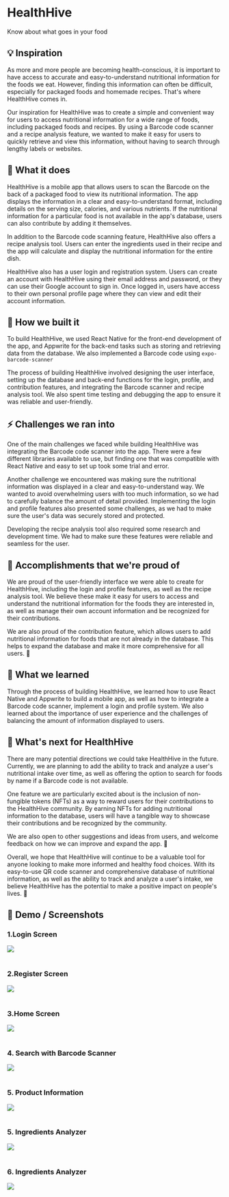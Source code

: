 # HealthHive

Know about what goes in your food

## 💡 Inspiration

As more and more people are becoming health-conscious, it is important to have access to accurate and easy-to-understand nutritional information for the foods we eat. However, finding this information can often be difficult, especially for packaged foods and homemade recipes. That's where HealthHive comes in.

Our inspiration for HealthHive was to create a simple and convenient way for users to access nutritional information for a wide range of foods, including packaged foods and recipes. By using a Barcode code scanner and a recipe analysis feature, we wanted to make it easy for users to quickly retrieve and view this information, without having to search through lengthy labels or websites.

## 🤖 What it does

HealthHive is a mobile app that allows users to scan the Barcode on the back of a packaged food to view its nutritional information. The app displays the information in a clear and easy-to-understand format, including details on the serving size, calories, and various nutrients. If the nutritional information for a particular food is not available in the app's database, users can also contribute by adding it themselves.

In addition to the Barcode code scanning feature, HealthHive also offers a recipe analysis tool. Users can enter the ingredients used in their recipe and the app will calculate and display the nutritional information for the entire dish.

HealthHive also has a user login and registration system. Users can create an account with HealthHive using their email address and password, or they can use their Google account to sign in. Once logged in, users have access to their own personal profile page where they can view and edit their account information.

## 🔨 How we built it

To build HealthHive, we used React Native for the front-end development of the app, and Appwrite for the back-end tasks such as storing and retrieving data from the database. We also implemented a Barcode code using `expo-barcode-scanner`

The process of building HealthHive involved designing the user interface, setting up the database and back-end functions for the login, profile, and contribution features, and integrating the Barcode scanner and recipe analysis tool. We also spent time testing and debugging the app to ensure it was reliable and user-friendly.

## ⚡ Challenges we ran into

One of the main challenges we faced while building HealthHive was integrating the Barcode code scanner into the app. There were a few different libraries available to use, but finding one that was compatible with React Native and easy to set up took some trial and error.

Another challenge we encountered was making sure the nutritional information was displayed in a clear and easy-to-understand way. We wanted to avoid overwhelming users with too much information, so we had to carefully balance the amount of detail provided. Implementing the login and profile features also presented some challenges, as we had to make sure the user's data was securely stored and protected.

Developing the recipe analysis tool also required some research and development time. We had to make sure these features were reliable and seamless for the user.

## 🎉 Accomplishments that we're proud of

We are proud of the user-friendly interface we were able to create for HealthHive, including the login and profile features, as well as the recipe analysis tool. We believe these make it easy for users to access and understand the nutritional information for the foods they are interested in, as well as manage their own account information and be recognized for their contributions.

We are also proud of the contribution feature, which allows users to add nutritional information for foods that are not already in the database. This helps to expand the database and make it more comprehensive for all users. 🙌

## 🧠 What we learned

Through the process of building HealthHive, we learned how to use React Native and Appwrite to build a mobile app, as well as how to integrate a Barcode code scanner, implement a login and profile system. We also learned about the importance of user experience and the challenges of balancing the amount of information displayed to users.

## 🚀 What's next for HealthHive

There are many potential directions we could take HealthHive in the future. Currently, we are planning to add the ability to track and analyze a user's nutritional intake over time, as well as offering the option to search for foods by name if a Barcode code is not available.

One feature we are particularly excited about is the inclusion of non-fungible tokens (NFTs) as a way to reward users for their contributions to the HealthHive community. By earning NFTs for adding nutritional information to the database, users will have a tangible way to showcase their contributions and be recognized by the community.

We are also open to other suggestions and ideas from users, and welcome feedback on how we can improve and expand the app. 🤗

Overall, we hope that HealthHive will continue to be a valuable tool for anyone looking to make more informed and healthy food choices. With its easy-to-use QR code scanner and comprehensive database of nutritional information, as well as the ability to track and analyze a user's intake, we believe HealthHive has the potential to make a positive impact on people's lives. 💪

## 👀 Demo / Screenshots

### 1.Login Screen

<img src="assets/screenshot/msg1372739222-1644.jpg">  
<br/>
<br/>

### 2.Register Screen

<img src="assets/screenshot/msg1372739222-1643.jpg">
<br/>
<br/>

### 3.Home Screen

<img src="assets/screenshot/msg1372739222-1642.jpg">
<br/>
<br/>

### 4. Search with Barcode Scanner

<img src="assets/screenshot/msg1372739222-1632.jpg">
<br/>
<br/>

### 5. Product Information

<img src="assets/screenshot/msg1372739222-1640.jpg">
<br/>
<br/>

### 5. Ingredients Analyzer

<img src="assets/screenshot/msg1372739222-1634.jpg">
<br/>
<br/>

### 6. Ingredients Analyzer

<img src="assets/screenshot/msg1372739222-1636.jpg">
<br/>
<br/>
